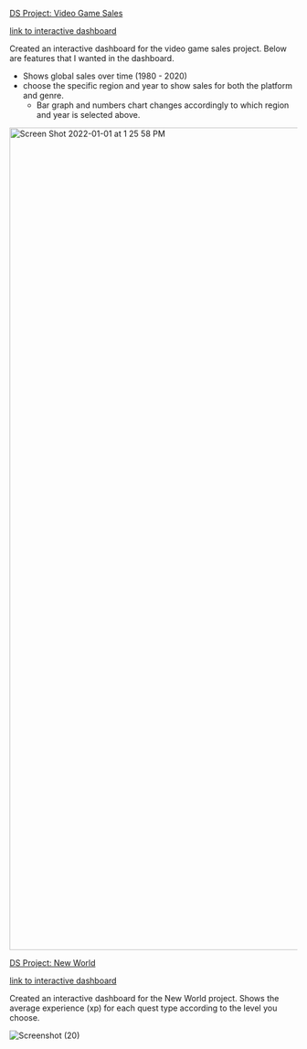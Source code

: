 [DS Project: Video Game Sales](https://github.com/ryansxiong/Video_Game_Sales_ds_proj)

[link to interactive dashboard](https://public.tableau.com/app/profile/ryan.xiong/viz/VideoGameSalesProject_16405800850660/Dashboard1)

Created an interactive dashboard for the video game sales project. Below are features that I wanted in the dashboard.
* Shows global sales over time (1980 - 2020)
* choose the specific region and year to show sales for both the platform and genre.
  * Bar graph and numbers chart changes accordingly to which region and year is selected above.

<img width="1440" alt="Screen Shot 2022-01-01 at 1 25 58 PM" src="https://user-images.githubusercontent.com/91089401/147860502-6f883900-e058-4ee0-ac91-84a781794d6f.png">

[DS Project: New World](https://github.com/ryansxiong/DS_New_World_Quests)

[link to interactive dashboard](https://public.tableau.com/app/profile/ryan.xiong/viz/NewWorldDSproject/Dashboard1?publish=yes)

Created an interactive dashboard for the New World project. Shows the average experience (xp) for each quest type according to the level you choose. 

![Screenshot (20)](https://user-images.githubusercontent.com/91089401/144116126-4bdde6cc-cb85-4a71-99df-d07a97267f84.png)
